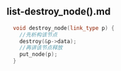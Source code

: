 ## list-destroy_node().md

```c++
  void destroy_node(link_type p) {
    //先析构该节点
    destroy(&p->data);
    //再讲该节点释放
    put_node(p);
  }

```